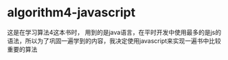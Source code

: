 # algorithm4-javascript

这是在学习算法4这本书时， 用到的是java语言，在平时开发中使用最多的是js的语法，所以为了巩固一遍学到的内容，我决定使用javascript来实现一遍书中比较重要的算法